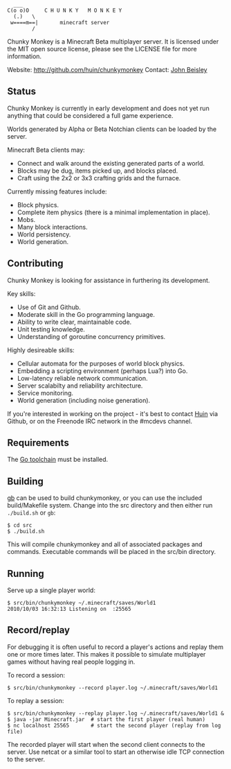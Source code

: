 
      ___
    C(o o)O     C H U N K Y   M O N K E Y
      (.)   \
     w====m==|       minecraft server
            /

Chunky Monkey is a Minecraft Beta multiplayer server.  It is licensed under
the MIT open source license, please see the LICENSE file for more information.

Website: http://github.com/huin/chunkymonkey
Contact: [John Beisley][3]

Status
------

Chunky Monkey is currently in early development and does not yet run anything
that could be considered a full game experience.

Worlds generated by Alpha or Beta Notchian clients can be loaded by the server.

Minecraft Beta clients may:

*   Connect and walk around the existing generated parts of a world.
*   Blocks may be dug, items picked up, and blocks placed.
*   Craft using the 2x2 or 3x3 crafting grids and the furnace.

Currently missing features include:

*   Block physics.
*   Complete item physics (there is a minimal implementation in place).
*   Mobs.
*   Many block interactions.
*   World persistency.
*   World generation.


Contributing
------------

Chunky Monkey is looking for assistance in furthering its development.

Key skills:

*   Use of Git and Github.
*   Moderate skill in the Go programming language.
*   Ability to write clear, maintainable code.
*   Unit testing knowledge.
*   Understanding of goroutine concurrency primitives.

Highly desireable skills:

*   Cellular automata for the purposes of world block physics.
*   Embedding a scripting environment (perhaps Lua?) into Go.
*   Low-latency reliable network communication.
*   Server scalabilty and reliability architecture.
*   Service monitoring.
*   World generation (including noise generation).

If you're interested in working on the project - it's best to contact [Huin][3]
via Github, or on the Freenode IRC network in the #mcdevs channel.


Requirements
------------

The [Go toolchain][1] must be installed.


Building
--------

[gb][2] can be used to build chunkymonkey, or you can use the included
build/Makefile system. Change into the src directory and then either run
`./build.sh` or `gb`:

    $ cd src
    $ ./build.sh

This will compile chunkymonkey and all of associated packages and commands.
Executable commands will be placed in the src/bin directory.

Running
-------

Serve up a single player world:

    $ src/bin/chunkymonkey ~/.minecraft/saves/World1
    2010/10/03 16:32:13 Listening on  :25565

Record/replay
-------------

For debugging it is often useful to record a player's actions and replay them
one or more times later.  This makes it possible to simulate multiplayer games
without having real people logging in.

To record a session:

    $ src/bin/chunkymonkey --record player.log ~/.minecraft/saves/World1

To replay a session:

    $ src/bin/chunkymonkey --replay player.log ~/.minecraft/saves/World1 &
    $ java -jar Minecraft.jar  # start the first player (real human)
    $ nc localhost 25565       # start the second player (replay from log file)

The recorded player will start when the second client connects to the server.
Use netcat or a similar tool to start an otherwise idle TCP connection to the
server.


[1]: http://golang.org/doc/install.html          "Go toolchain installation"
[2]: https://github.com/skelterjohn/go-gb        "go-gb build tool"
[3]: https://github.com/huin                     "Huin on Github"

